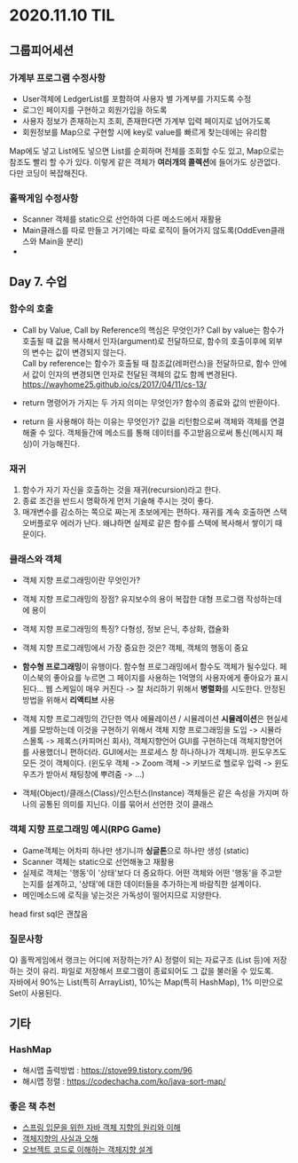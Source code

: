 # 2020.11.10 TIL

## 그룹피어세션

### 가계부 프로그램 수정사항

- User객체에 LedgerList를 포함하여 사용자 별 가계부를 가지도록 수정
- 로그인 페이지를 구현하고 회원가입을 하도록
- 사용자 정보가 존재하는지 조회, 존재한다면 가계부 입력 페이지로 넘어가도록
- 회원정보를 Map으로 구현할 시에 key로 value를 빠르게 찾는데에는 유리함

Map에도 넣고 List에도 넣으면 List를 순회하며 전체를 조회할 수도 있고, Map으로는 참조도 빨리 할 수가 있다.
이렇게 같은 객체가 **여러개의 콜렉션**에 들어가도 상관없다. 다만 코딩이 복잡해진다.

### 홀짝게임 수정사항

- Scanner 객체를 static으로 선언하여 다른 메소드에서 재활용
- Main클래스를 따로 만들고 거기에는 따로 로직이 들어가지 않도록(OddEven클래스와 Main을 분리)
- 

## Day 7. 수업

### 함수의 호출
- Call by Value, Call by Reference의 핵심은 무엇인가?
  Call by value는 함수가 호출될 때 값을 복사해서 인자(argument)로 전달하므로, 함수의 호출이후에 외부의 변수는 값이 변경되지 않는다.   
  Call by reference는 함수가 호출될 때 참조값(레퍼런스)을 전달하므로, 함수 안에서 값이 인자의 변경되면 인자로 전달된 객체의 값도 함께 변경된다.
  https://wayhome25.github.io/cs/2017/04/11/cs-13/
  
- return 명령어가 가지는 두 가지 의미는 무엇인가?
  함수의 종료와 값의 반환이다.
  
- return 을 사용해야 하는 이유는 무엇인가?
  값을 리턴함으로써 객체와 객체를 연결해줄 수 있다. 객체들간에 메소드를 통해 데이터를 주고받음으로써 통신(메시지 패싱)이 가능해진다.
  
### 재귀
1. 함수가 자기 자신을 호출하는 것을 재귀(recursion)라고 한다.
2. 종료 조건을 반드시 명확하게 먼저 기술해 주시는 것이 좋다.
3. 매개변수를 감소하는 쪽으로 짜는게 초보에게는 편하다.
재귀를 계속 호출하면 스택 오버플로우 에러가 난다. 왜냐하면 실제로 같은 함수를 스택에 복사해서 쌓이기 때문이다.

### 클래스와 객체
- 객체 지향 프로그래밍이란 무엇인가?
  
- 객체 지향 프로그래밍의 장점? 
  유지보수의 용이
  복잡한 대형 프로그램 작성하는데에 용이
  
- 객체 지향 프로그래밍의 특징? 
  다형성, 정보 은닉, 추상화, 캡슐화
- 객체 지향 프로그래밍에서 가장 중요한 것은?
  객체, 객체의 행동이 중요
  
- **함수형 프로그래밍**이 유행이다. 함수형 프로그래밍에서 함수도 객체가 될수있다. 
  페이스북의 좋아요를 누르면 그 페이지를 사용하는 1억명의 사용자에게 좋아요가 표시된다...
  웹 스케일이 매우 커진다 -> 잘 처리하기 위해서 **병렬화**를 시도한다. 안정된 방법을 위해서 **리액티브** 사용

- 객체 지향 프로그래밍의 간단한 역사 
  에뮬레이션 / 시뮬레이션
  **시뮬레이션**은 현실세계를 모방하는데 이것을 구현하기 위해서 객체 지향 프로그래밍을 도입 -> 시뮬라
  스몰톡 -> 제록스(카피머신 회사), 객체지향언어
  GUI를 구현하는데 객체지향언어를 사용했더니 편하더라. GUI에서는 프로세스 창 하나하나가 객체니까.
  윈도우즈도 모든 것이 객체이다. (윈도우 객체 -> Zoom 객체 -> 키보드로 헬로우 입력 -> 윈도우즈가 받아서 채팅창에 뿌려줌 -> ...)

- 객체(Object)/클래스(Class)/인스턴스(Instance)
  객체들은 같은 속성을 가지며 하나의 공통된 의미를 지닌다. 이를 묶어서 선언한 것이 클래스

### 객체 지향 프로그래밍 예시(RPG Game)

- Game객체는 어차피 하나만 생기니까 **싱글톤**으로 하나만 생성 (static)
- Scanner 객체는 static으로 선언해놓고 재활용
- 실제로 객체는 '행동'이 '상태'보다 더 중요하다. 어떤 객체와 어떤 '행동'을 주고받는지를 설계하고, '상태'에 대한 데이터들을 추가하는게 바람직한 설계이다.
- 메인메소드에 로직을 넣는것은 가독성이 떨어지므로 지양한다.

head first sql은 괜찮음


### 질문사항
Q) 홀짝게임에서 랭크는 어디에 저장하는가?
A) 정렬이 되는 자료구조 (List 등)에 저장하는 것이 유리. 파일로 저장해서 프로그램이 종료되어도 그 값을 불러올 수 있도록.   
자바에서 90%는 List(특히 ArrayList), 10%는 Map(특히 HashMap), 1% 미만으로 Set이 사용된다. 

## 기타

### HashMap

- 해시맵 출력방법 : https://stove99.tistory.com/96
- 해시맵 정렬 : https://codechacha.com/ko/java-sort-map/

### 좋은 책 추천

- [스프링 입문을 위한 자바 객체 지향의 원리와 이해](http://www.yes24.com/Product/Goods/22483294)
- [객체지향의 사실과 오해](http://www.yes24.com/Product/Goods/18249021?mcode=335_006)
- [오브젝트 코드로 이해하는 객체지향 설계](http://www.yes24.com/Product/Goods/74219491?pid=123487&cosemkid=go15597183843649229&gclid=Cj0KCQiA7qP9BRCLARIsABDaZzjGizIQunwkVLCk1pZjR0Oat73icCWYLxjqm2IAPTUd4QCVkrT47pMaAngWEALw_wcB)
